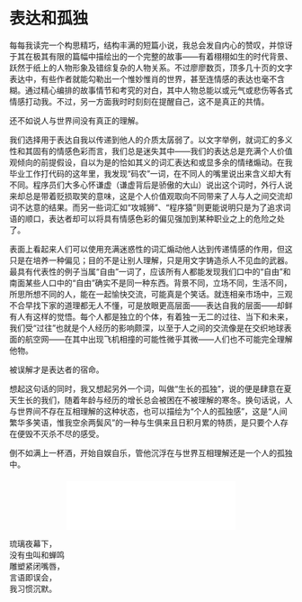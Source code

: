 # 表达和孤独

每每我读完一个构思精巧，结构丰满的短篇小说，我总会发自内心的赞叹，并惊讶于其在极其有限的篇幅中描绘出的一个完整的故事——有着栩栩如生的时代背景、跃然于纸上的人物形象及错综复杂的人物关系。不过廖廖数页，顶多几十页的文字表达中，有些作者就能勾勒出一个惟妙惟肖的世界，甚至连情感的表达也毫不含糊。通过精心编排的故事情节和考究的对白，其中人物总能以或元气或悲伤等各式情感打动我。不过，另一方面我时时刻刻在提醒自己，这不是真正的共情。

还不如说人与世界间没有真正的理解。

我们选择用于表达自我以传递到他人的介质太孱弱了。以文字举例，就词汇的多义性和其固有的情感色彩而言，我们总是迷失其中——我们的表达总是充满个人价值观倾向的前提假设，自以为是的恰如其义的词汇表达和或显多余的情绪煽动。在我毕业工作打代码的这年里，我发现“码农”一词，在不同人的嘴里说出来含义却大有不同。程序员们大多心怀谦虚（谦虚背后是骄傲的大山）说出这个词时，外行人说来却总是带着贬损取笑的意味，这是个人价值观取向不同带来了人与人之间交流却词不达意的结果。而另一些词汇如“攻城狮”、“程序猿”则更能说明只是为了追求词语的顺口，表达者却可以将具有情感色彩的偏见强加到某种职业之上的危险之处了。

表面上看起来人们可以使用充满迷惑性的词汇煽动他人达到传递情感的作用，但这只是在培养一种偏见；目的不是让别人理解，只是用文字铸造杀人不见血的武器。最具有代表性的例子当属“自由”一词了，应该所有人都能发现我们口中的“自由”和南面某些人口中的“自由”确实不是同一种东西。背景不同，立场不同，生活不同，所思所想不同的人，能在一起愉快交流，可能真是个笑话。就连相亲市场中，三观不合早找下家的道理都无人不懂，可是放眼更高层面——表达自我的层面——却鲜有人有这样的觉悟。每个人都是独立的个体，有着独一无二的过往、当下和未来，我们受“过往”也就是个人经历的影响颇深，以至于人之间的交流像是在交织地球表面的航空网——在其中出现飞机相撞的可能性微乎其微——人们也不可能完全理解他物。

被误解才是表达者的宿命。

想起这句话的同时，我又想起另外一个词，叫做“生长的孤独”，说的便是肆意在夏天生长的我们，随着年龄与经历的增长总会被困在不被理解的寒冬。换句话说，人与世界间不存在互相理解的这种状态，也可以描绘为“个人的孤独感”，这是“人间繁华多笑语，惟我空余两鬓风”的一种与生俱来且日积月累的特质，是只要个人存在便毁不灭杀不尽的感受。

倒不如满上一杯酒，开始自娱自乐，管他沉浮在与世界互相理解还是一个人的孤独中。

<div style="margin-top: 1.5em; text-align: center;">
  <iframe frameborder="no" border="0" marginwidth="0" marginheight="0" height=86 src="//music.163.com/outchain/player?type=2&id=1374469061&auto=0&height=66"></iframe>
</div>

<pre>
琉璃夜幕下，
没有虫叫和蝉鸣
雕塑紧闭嘴唇，
言语即误会，
我习惯沉默。    
</pre>


